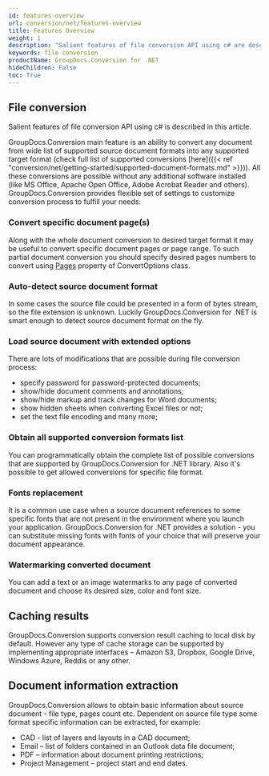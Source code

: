 ```yaml
---
id: features-overview
url: conversion/net/features-overview
title: Features Overview
weight: 1
description: "Salient features of file conversion API using c# are described in this article"
keywords: file conversion
productName: GroupDocs.Conversion for .NET
hideChildren: False
toc: True
---
```


## File conversion
Salient features of file conversion API using c# is described in this article.

GroupDocs.Conversion main feature is an ability to convert any document from wide list of supported source document formats into any supported target format (check full list of supported conversions [here]({{< ref "conversion/net/getting-started/supported-document-formats.md" >}})). All these conversions are possible without any additional software installed (like MS Office, Apache Open Office, Adobe Acrobat Reader and others).
GroupDocs.Conversion provides flexible set of settings to customize conversion process to fulfill your needs:

### Convert specific document page(s)

Along with the whole document conversion to desired target format it may be useful to convert specific document pages or page range. To such partial document conversion you should specify desired pages numbers to convert using [Pages](https://apireference.groupdocs.com/conversion/net/groupdocs.conversion.options.convert.commonconvertoptions/1/properties/pages) property of ConvertOptions class.

### Auto-detect source document format

In some cases the source file could be presented in a form of bytes stream, so the file extension is unknown.
Luckily GroupDocs.Conversion for .NET is smart enough to detect source document format on the fly.

### Load source document with extended options

There are lots of modifications that are possible during file conversion process:

- specify password for password-protected documents;
- show/hide document comments and annotations;
- show/hide markup and track changes for Word documents;
- show hidden sheets when converting Excel files or not;
- set the text file encoding and many more;

### Obtain all supported conversion formats list

You can programmatically obtain the complete list of possible conversions that are supported by GroupDocs.Conversion for .NET library.
Also it's possible to get allowed conversions for specific file format.

### Fonts replacement

It is a common use case when a source document references to some specific fonts that are not present in the environment where you launch your application. GroupDocs.Conversion for .NET provides a solution - you can substitute missing fonts with fonts of your choice that will preserve your document appearance.

### Watermarking converted document

You can add a text or an image watermarks to any page of converted document and choose its desired size, color and font size.

## Caching results

GroupDocs.Conversion supports conversion result caching to local disk by default. However any type of cache storage can be supported by implementing appropriate interfaces – Amazon S3, Dropbox, Google Drive, Windows Azure, Reddis or any other.

## Document information extraction

GroupDocs.Conversion allows to obtain basic information about source document - file type, pages count etc. Dependent on source file type some format specific information can be extracted, for example:

- CAD - list of layers and layouts in a CAD document;
- Email – list of folders contained in an Outlook data file document;
- PDF – information about document printing restrictions;
- Project Management – project start and end dates.
